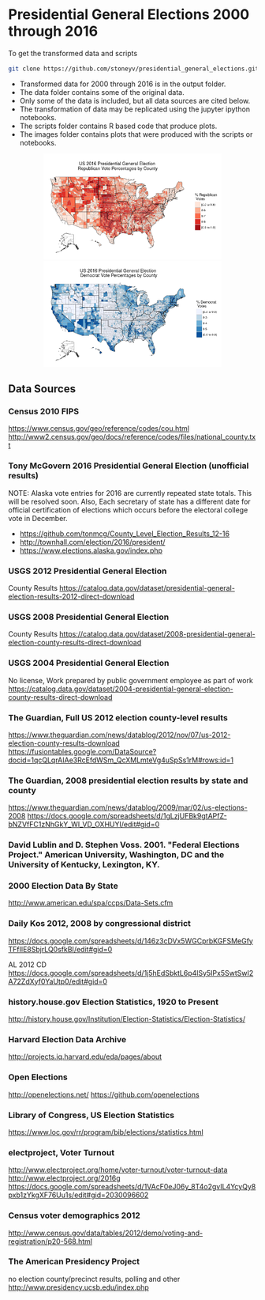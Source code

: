 # Presidential General Elections 2000 through 2016 

To get the transformed data and scripts
```bash
git clone https://github.com/stoneyv/presidential_general_elections.git
```

* Transformed data for 2000 through 2016 is in the output folder.
* The data folder contains some of the original data.
* Only some of the data is included, but all data sources are cited below.
* The transformation of data may be replicated using the jupyter ipython notebooks.
* The scripts folder contains R based code that produce plots.
* The images folder contains plots that were produced with the scripts or notebooks.

<p align="center">
  <img src="plots/2016_rep_percentages_by_county.png" width="360"/>
  <img src="plots/2016_dem_percentages_by_county.png" width="360"/>
</p>

## Data Sources

### Census 2010 FIPS
https://www.census.gov/geo/reference/codes/cou.html
http://www2.census.gov/geo/docs/reference/codes/files/national_county.txt

### Tony McGovern 2016 Presidential General Election (unofficial results)
NOTE: Alaska vote entries for 2016 are currently repeated state totals. This will be resolved soon.  Also, Each secretary of state has a different date for official certification of elections which occurs before the electoral college vote in December.
* https://github.com/tonmcg/County_Level_Election_Results_12-16
* http://townhall.com/election/2016/president/
* https://www.elections.alaska.gov/index.php

### USGS 2012 Presidential General Election
County Results
https://catalog.data.gov/dataset/presidential-general-election-results-2012-direct-download

### USGS 2008 Presidential General Election
County Results
https://catalog.data.gov/dataset/2008-presidential-general-election-county-results-direct-download

### USGS 2004 Presidential General Election
No license, Work prepared by public government employee as part of work
https://catalog.data.gov/dataset/2004-presidential-general-election-county-results-direct-download

### The Guardian, Full US 2012 election county-level results
https://www.theguardian.com/news/datablog/2012/nov/07/us-2012-election-county-results-download
https://fusiontables.google.com/DataSource?docid=1qcQLqrAIAe3RcEfdWSm_QcXMLmteVg4uSpSs1rM#rows:id=1

### The Guardian, 2008 presidential election results by state and county
https://www.theguardian.com/news/datablog/2009/mar/02/us-elections-2008
https://docs.google.com/spreadsheets/d/1gLzjUFBk9gtAPfZ-bNZVfFC1zNhGkY_WI_VD_OXHUYI/edit#gid=0

### David Lublin and D. Stephen Voss. 2001. "Federal Elections Project." American University, Washington, DC and the University of Kentucky, Lexington, KY.
### 2000 Election Data By State
http://www.american.edu/spa/ccps/Data-Sets.cfm

### Daily Kos 2012, 2008 by congressional district
https://docs.google.com/spreadsheets/d/146z3cDVx5WGCprbKGFSMeGfyTFfIlE8SbjrLQ0sfkBI/edit#gid=0

AL 2012 CD
https://docs.google.com/spreadsheets/d/1j5hEdSbktL6p4lSy5IPx5SwtSwI2A72ZdXyf0YaUtp0/edit#gid=0

### history.house.gov Election Statistics, 1920 to Present
http://history.house.gov/Institution/Election-Statistics/Election-Statistics/

### Harvard Election Data Archive
http://projects.iq.harvard.edu/eda/pages/about

### Open Elections
http://openelections.net/
https://github.com/openelections

### Library of Congress, US Election Statistics
https://www.loc.gov/rr/program/bib/elections/statistics.html

### electproject, Voter Turnout
http://www.electproject.org/home/voter-turnout/voter-turnout-data
http://www.electproject.org/2016g
https://docs.google.com/spreadsheets/d/1VAcF0eJ06y_8T4o2gvIL4YcyQy8pxb1zYkgXF76Uu1s/edit#gid=2030096602

### Census voter demographics 2012
http://www.census.gov/data/tables/2012/demo/voting-and-registration/p20-568.html

### The American Presidency Project
no election county/precinct results, polling and other
http://www.presidency.ucsb.edu/index.php

